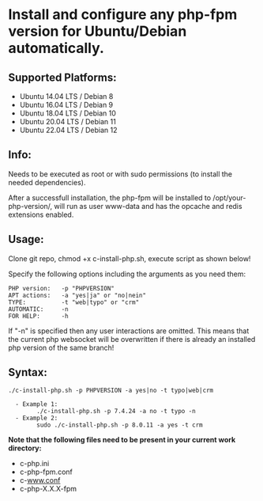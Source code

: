 # Install and configure any php-fpm version for Ubuntu/Debian automatically.

<h2>Supported Platforms:</h2>

 - Ubuntu 14.04 LTS / Debian 8
 - Ubuntu 16.04 LTS / Debian 9
 - Ubuntu 18.04 LTS / Debian 10
 - Ubuntu 20.04 LTS / Debian 11
 - Ubuntu 22.04 LTS / Debian 12

<h2>Info:</h2>
Needs to be executed as root or with sudo permissions (to install the needed dependencies). 
 
After a successfull installation, the php-fpm will be installed to /opt/your-php-version/, will run as user www-data and has the opcache and redis extensions enabled. 

<h2>Usage:</h2>
Clone git repo, chmod +x c-install-php.sh, execute script as shown below! 

Specify the following options including the arguments as you need them:
```
PHP version:   -p "PHPVERSION"
APT actions:   -a "yes|ja" or "no|nein"
TYPE:          -t "web|typo" or "crm"
AUTOMATIC:     -n
FOR HELP:      -h

```
If "-n" is specified then any user interactions are omitted. This means that the current php websocket will be overwritten if there is already an installed php version of the same branch!


<h2>Syntax:</h2>

```
./c-install-php.sh -p PHPVERSION -a yes|no -t typo|web|crm 
	
  - Example 1: 
		./c-install-php.sh -p 7.4.24 -a no -t typo -n
  - Example 2: 
		sudo ./c-install-php.sh -p 8.0.11 -a yes -t crm 

```

**Note that the following files need to be present in your current work directory:**
- c-php.ini 
- c-php-fpm.conf 
- c-www.conf 
- c-php-X.X.X-fpm 
 
